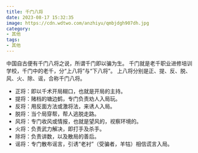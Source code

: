 ```yaml
---
title: 千门八将
date: 2023-08-17 15:32:35
image: https://cdn.wdtwo.com/anzhiyu/qmbjdgh907dh.jpg
category: 
- 其他
tags:  
- 其他
---
```


中国自古便有千门八将之说，所谓千门即以骗为生。
千门就是老千职业进修培训学校，千门中的老千，分“上八将”与“下八将”。
上八将分别是正、提、反、脱、风、火、除、谣，合称千门八将。

- 正将：即以千术开局糊口，也就是开局的主持。
- 提将：赌档的塘边鹤，专门负责劝人入局玩。
- 反将：用反面方法或激将法，来诱人入局。
- 脱将：当个局穿帮，帮人逃脱走路。
- 风将：专门收风或情报，也就是望风的，视察环境的。
- 火将：负责武力解决，即打手及杀手。
- 除将：负责讲数，以及散局的善后。
- 谣将：专门散布谣言，引诱“老衬”（受骗者，羊牯）相信谎言入局。
